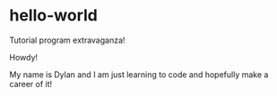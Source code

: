 # hello-world
Tutorial program extravaganza!

Howdy!

My name is Dylan and I am just learning to code and hopefully make a career of it!
